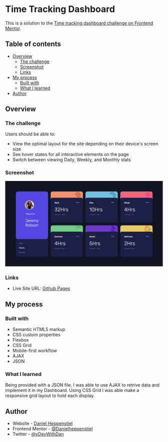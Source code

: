 #  Time Tracking Dashboard

This is a solution to the [Time tracking dashboard challenge on Frontend Mentor](frontendmentor.io/challenges/time-tracking-dashboard-UIQ7167Jw).

## Table of contents

- [Overview](#overview)
  - [The challenge](#the-challenge)
  - [Screenshot](#screenshot)
  - [Links](#links)
- [My process](#my-process)
  - [Built with](#built-with)
  - [What I learned](#what-i-learned)
- [Author](#author)

## Overview

### The challenge

Users should be able to:

- View the optimal layout for the site depending on their device's screen size
- See hover states for all interactive elements on the page
- Switch between viewing Daily, Weekly, and Monthly stats

### Screenshot

![alt text](/images/Finished%20Project.png)

### Links

- Live Site URL: [Github Pages]()

## My process

### Built with

- Semantic HTML5 markup
- CSS custom properties
- Flexbox
- CSS Grid
- Mobile-first workflow
- AJAX
- JSON

### What I learned

Being provided with a JSON file, I was able to use AJAX to retrive data and implement it in my Dashboard. Using CSS Grid I was able make a responsive grid layout to hold each display.

## Author

- Website - [Daniel Heppenstiel](https://github.com/Danielheppenstiel)
- Frontend Mentor - [@Danielheppenstiel](https://www.frontendmentor.io/profile/Danielheppenstiel)
- Twitter - [@yDevWithDan](https://twitter.com/DevWithDan)
